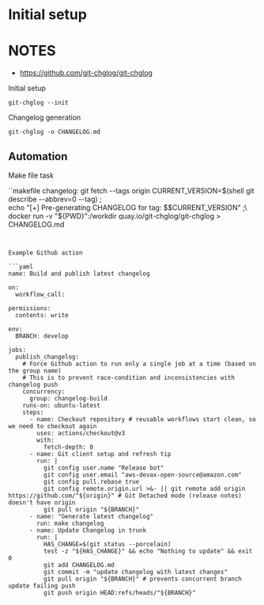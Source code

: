 # Initial setup

# NOTES

- https://github.com/git-chglog/git-chglog

Initial setup

```
git-chglog --init
```

Changelog generation

```
git-chglog -o CHANGELOG.md
```

## Automation


Make file task

``makefile
changelog:
	git fetch --tags origin
	CURRENT_VERSION=$(shell git describe --abbrev=0 --tag) ;\
	echo "[+] Pre-generating CHANGELOG for tag: $$CURRENT_VERSION" ;\
	docker run -v "${PWD}":/workdir quay.io/git-chglog/git-chglog > CHANGELOG.md
```


Example Github action

```yaml
name: Build and publish latest changelog

on:
  workflow_call:

permissions:
  contents: write

env:
  BRANCH: develop

jobs:
  publish_changelog:
    # Force Github action to run only a single job at a time (based on the group name)
    # This is to prevent race-condition and inconsistencies with changelog push
    concurrency:
      group: changelog-build
    runs-on: ubuntu-latest
    steps:
      - name: Checkout repository # reusable workflows start clean, so we need to checkout again
        uses: actions/checkout@v3
        with:
          fetch-depth: 0
      - name: Git client setup and refresh tip
        run: |
          git config user.name "Release bot"
          git config user.email "aws-devax-open-source@amazon.com"
          git config pull.rebase true
          git config remote.origin.url >&- || git remote add origin https://github.com/"${origin}" # Git Detached mode (release notes) doesn't have origin
          git pull origin "${BRANCH}"
      - name: "Generate latest changelog"
        run: make changelog
      - name: Update Changelog in trunk
        run: |
          HAS_CHANGE=$(git status --porcelain)
          test -z "${HAS_CHANGE}" && echo "Nothing to update" && exit 0
          git add CHANGELOG.md
          git commit -m "update changelog with latest changes"
          git pull origin "${BRANCH}" # prevents concurrent branch update failing push
          git push origin HEAD:refs/heads/"${BRANCH}"
```
